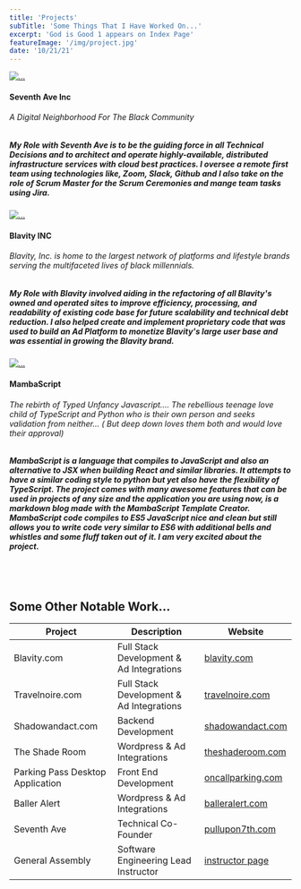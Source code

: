 ```yaml
---
title: 'Projects'
subTitle: 'Some Things That I Have Worked On...'
excerpt: 'God is Good 1 appears on Index Page'
featureImage: '/img/project.jpg'
date: '10/21/21'
---
```


<div class="card">
  <div class="card-header">
    <div class="card-img-container">
      <a href="#pablo"><img class="card-img" src="https://www.dropbox.com/s/7ab3ps5eifye9k9/Screen%20Shot%202021-09-29%20at%209.47.41%20PM.png?dl=1" alt="..."></a>
    </div>
  <div class="card-body">
    <h4 class="card-title">Seventh Ave Inc</h4>
    <div>
      <h6 class="card-title">A Digital Neighborhood For The Black Community</h6>
    </div>
<h5 class="container mx-auto">My Role with Seventh Ave is to be the guiding force in all Technical Decisions and to architect and operate highly-available, distributed infrastructure services with cloud best practices. I oversee a remote first team using technologies like, Zoom, Slack, Github and I also take on the role of Scrum Master for the Scrum Ceremonies and mange team tasks using Jira.
</h5>
</div>
</div>
</div>

<div class="card">
  <div class="card-header">
    <div class="card-img-container">
      <a href="#pablo"><img class="card-img" src="https://www.dropbox.com/s/b58w11n4ux2o35g/Screen%20Shot%202021-09-29%20at%209.56.10%20PM.png?dl=1" alt="..."></a>
    </div>
  <div class="card-body">
    <h4 class="card-title">Blavity INC</h4>
    <div>
      <h6 class="card-title">Blavity, Inc. is home to the largest network of platforms and lifestyle brands serving the multifaceted lives of black millennials.</h6>
    </div>
<h5 class="container mx-auto">My Role with Blavity involved aiding in the refactoring of all Blavity's owned and operated sites to improve efficiency, processing, and readability of existing code base for future scalability and technical debt reduction. I also helped create and implement proprietary code that was used to build an Ad Platform to monetize Blavity's large user base and was essential in growing the Blavity brand.
</h5>
</div>
</div>
</div>

<div class="card">
  <div class="card-header">
    <div class="card-img-container">
      <a href="#pablo"><img class="card-img" src="/img/mamba.gif" alt="..."></a>
    </div>
  <div class="card-body">
    <h4 class="card-title">MambaScript</h4>
    <div>
      <h6 class="card-title"> The rebirth of Typed Unfancy Javascript.... The rebellious teenage love child of TypeScript and Python who is their own person and seeks validation from neither... ( But deep down loves them both and would love their approval)</h6>
    </div>
<h5 class="container mx-auto">MambaScript is a language that compiles to JavaScript and also an alternative to JSX when building React and similar libraries. It attempts to have a similar coding style to python but yet also have the flexibility of TypeScript. The project comes with many awesome features that can be used in projects of any size and the application you are using now, is a markdown blog made with the MambaScript Template Creator. MambaScript code compiles to ES5 JavaScript nice and clean but still allows you to write code very similar to ES6 with additional bells and whistles and some fluff taken out of it. I am very excited about the project.
</h5>
</div>
</div>
</div>
<br>
<br>


## Some Other Notable Work...


| Project | Description | Website |
| ------------------ | ------------------------------------------ |  --------------------- |
| Blavity.com | Full Stack Development & Ad Integrations | [blavity.com](https://blavity.com)|
| Travelnoire.com | Full Stack Development & Ad Integrations | [travelnoire.com](https://travelnoire.com)|
| Shadowandact.com | Backend Development | [shadowandact.com](https://shadowandact.com)|
| The Shade Room | Wordpress & Ad Integrations | [theshaderoom.com](https://theshaderoom.com)|
| Parking Pass Desktop Application | Front End Development | [oncallparking.com](https://www.oncallparking.com/)|
| Baller Alert | Wordpress & Ad Integrations | [balleralert.com](https://balleralert.com)|
| Seventh Ave | Technical Co-Founder| [pullupon7th.com](https://pullupon7th.com)|
| General Assembly | Software Engineering Lead Instructor| [instructor page](https://generalassemb.ly/instructors/arthur-m-bernier-jr/21139)|
